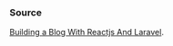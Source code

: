 ### Source
[Building a Blog With Reactjs And Laravel](https://webmobtuts.com/backend-development/building-a-blog-with-reactjs-and-laravel-part2-controllers/).
